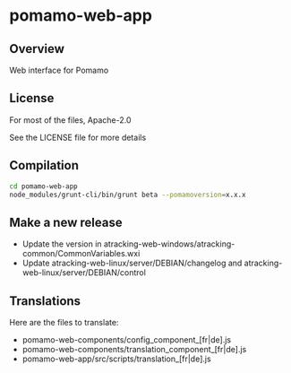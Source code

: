 # pomamo-web-app

## Overview

Web interface for Pomamo

## License

For most of the files, Apache-2.0

See the LICENSE file for more details

## Compilation

```bash
cd pomamo-web-app
node_modules/grunt-cli/bin/grunt beta --pomamoversion=x.x.x
```

## Make a new release

- Update the version in atracking-web-windows/atracking-common/CommonVariables.wxi
- Update atracking-web-linux/server/DEBIAN/changelog and atracking-web-linux/server/DEBIAN/control

## Translations

Here are the files to translate:

- pomamo-web-components/config_component_[fr|de].js
- pomamo-web-components/translation_component_[fr|de].js
- pomamo-web-app/src/scripts/translation_[fr|de].js

